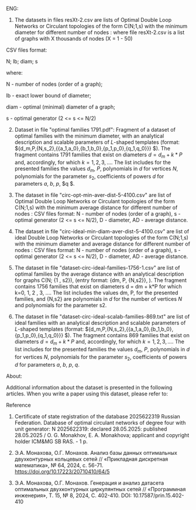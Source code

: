 ENG:

1. The datasets in files resXt-2.csv are lists of Optimal Double Loop Networks or Circulant topologies of the form C(N;1,s) with the minimum diameter for different number of nodes : 
where file resXt-2.csv is a list of graphs with X thousands of nodes (X = 1 - 50)

CSV files format:

 N; lb; diam; s

 where:

N - number of nodes (order of a graph);

lb - exact lower bound of diameter; 

diam - optimal (minimal) diameter of a graph;

s - optimal generator (2 <= s <= N/2)


2. Dataset in file "optimal families 1791.pdf": Fragment of a dataset of optimal families with the minimum diameter, with an analytical description and scalable parameters of $L$-shaped templates (format: $\{d_m,P,\{N,s_2\},\{\{a_1,a_0\},\{b_1,b_0\},\{p_1,p_0\},\{q_1,q_0\}\}\} $). The fragment contains 1791 families that exist on diameters $d = d_m + k*P$ and, accordingly, for which $k=1, 2, 3, ...$. The list includes for the presented families the values $d_m$, $P$, polynomials in $d$ for vertices $N$, polynomials for the parameter $s_2$, coefficients of powers $d$ for parameters $a$, $b$, $p$, $q $.
 
3.  The dataset in file "circ-opt-min-aver-dist-5-4100.csv" are list of Optimal Double Loop Networks or Circulant topologies of the form C(N;1,s) with the minimum average distance for different number of nodes : 
CSV files format:
 N - number of nodes (order of a graph), s - optimal generator (2 <= s <= N/2), D - diameter, AD - average distance.

4.  The dataset in file "circ-ideal-min-diam-aver-dist-5-4100.csv" are list of ideal Double Loop Networks or Circulant topologies of the form C(N;1,s) with the minimum diameter and average distance for different number of nodes : 
CSV files format:
 N - number of nodes (order of a graph), s - optimal generator (2 <= s <= N/2), D - diameter, AD - average distance.

5. The dataset in file "dataset-circ-ideal-families-1756-1.csv" are list of optimal families by the average distance with an analytical description for graphs C(N; {1 , s2}), (entry format: {dm, P, {N,s2}}, ). The fragment contains 1756 families that exist on diameters d = dm + k*P  for which k=0, 1, 2 , 3, .... The list includes the values ​​dm, P, for the presented families, and {N,s2} are polynomials in $d$ for the number of vertices $N$ and polynomials for the parameter s2.

6. The dataset in file "dataset-circ-ideal-scalab-families-869.txt" are list of ideal families with an analytical description and scalable parameters of $L$-shaped templates
(format: $\{d_m,P,\{N,s_2\},\{\{a_1,a_0\},\{b_1,b_0\},\{p_1,p_0\},\{q_1,q_0\}\}\} $). The fragment contains 869 families that exist on diameters $d = d_m + k*P$ and, accordingly, for which $k=1, 2, 3, ...$. The list includes for the presented families the values $d_m$, $P$, polynomials in $d$ for vertices $N$, polynomials for the parameter $s_2$, coefficients of powers $d$ for parameters $a$, $b$, $p$, $q$. 


 About:

Additional information about the dataset is presented in the following articles. When you write a paper using this dataset, please refer to:

Reference

1.  Certificate of state registration of the database 2025622319 Russian Federation. Database of optimal circulant networks of degree four with unit generator: N 2025622319: declared 28.05.2025: published 28.05.2025 / O. G. Monakhov, E. A. Monakhova; applicant and copyright holder ICM&MG SB RAS. - 1 p.

2.  Э.А. Монахова, О.Г. Монахов. Анализ базы данных оптимальных двухконтурных кольцевых сетей // «Прикладная дискретная математика», № 64, 2024, с. 56-71. https://doi.org/10.17223/20710410/64/5 

 3. Э.А. Монахова, О.Г. Монахов. Генерация и анализ датасета оптимальных двухконтурных циркулянтных сетей // «Программная инженерия», Т. 15, № 8, 2024, С. 402-410. DOI: 10.17587/prin.15.402-410 



